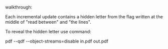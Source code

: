 walkthrough:

Each incremental update contains a hidden letter from the flag written at the middle of "read between" and "the lines".

To reveal the hidden letter use command:

pdf --qdf --object-streams=disable in.pdf out.pdf
